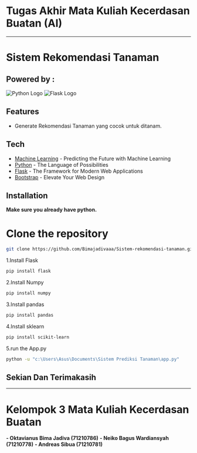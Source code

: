 # Tugas Akhir Mata Kuliah Kecerdasan Buatan (AI)
---
# Sistem Rekomendasi Tanaman
## Powered by :
![Python Logo](https://upload.wikimedia.org/wikipedia/commons/c/c3/Python-logo-notext.svg) ![Flask Logo](https://upload.wikimedia.org/wikipedia/commons/3/3c/Flask_logo.svg) 
## Features
- Generate Rekomendasi Tanaman yang cocok untuk ditanam. 

## Tech
- [Machine Learning]() -  Predicting the Future with Machine Learning
- [Python]() -  The Language of Possibilities
- [Flask]() -  The Framework for Modern Web Applications
- [Bootstrap]() -  Elevate Your Web Design


## Installation
**Make sure you already have python.** 
# Clone the repository
```sh
git clone https://github.com/Bimajadivaaa/Sistem-rekomendasi-tanaman.git
```
1.Install Flask
```sh
pip install flask
```
2.Install Numpy
```sh
pip install numpy
```
3.Install pandas
```sh
pip install pandas
```
4.Install sklearn
```sh
pip install scikit-learn
```
5.run the App.py
```sh
python -u "c:\Users\Asus\Documents\Sistem Prediksi Tanaman\app.py"
```

## Sekian Dan Terimakasih
---
# Kelompok 3 Mata Kuliah Kecerdasan Buatan
**- Oktavianus Bima Jadiva (71210786)**
**- Neiko Bagus Wardiansyah (71210778)**
**- Andreas Sibua (71210781)**




